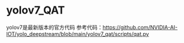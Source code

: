 # yolov7_QAT
yolov7是最新版本的官方代码
参考代码：https://github.com/NVIDIA-AI-IOT/yolo_deepstream/blob/main/yolov7_qat/scripts/qat.py
